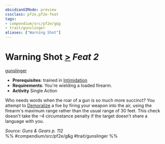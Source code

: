 ```yaml
---
obsidianUIMode: preview
cssclass: pf2e,pf2e-feat
tags:
- compendium/src/pf2e/g&g
- trait/gunslinger
aliases: ["Warning Shot"]
---
```

# Warning Shot  [>](rules/core-rulebook/chapter-9-playing-the-game.md#Actions "Single Action") *Feat 2*  
[gunslinger](rules/traits/gunslinger-g-g.md "Gunslinger Class Trait")  

- **Prerequisites**: trained in [Intimidation](compendium/skills.md#Intimidation)
- **Requirements**: You're wielding a loaded firearm.
- **Activity** Single Action

Who needs words when the roar of a gun is so much more succinct? You attempt to [Demoralize](rules/actions/demoralize.md) a foe by firing your weapon into the air, using the firearm's maximum range rather than the usual range of 30 feet. This check doesn't take the –4 circumstance penalty if the target doesn't share a language with you.

*Source: Guns & Gears p. 112*  
%% #compendium/src/pf2e/g&g #trait/gunslinger %%